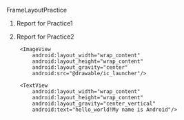 FrameLayoutPractice

1. Report for Practice1
<FrameLayout xmlns:android="http://schemas.android.com/apk/res/android"
    xmlns:tools="http://schemas.android.com/tools"
    android:id="@+id/FrameLayout1"
    android:layout_width="match_parent"
    android:layout_height="match_parent"
    tools:context=".MainActivity" >

   <ImageView
        android:layout_width="72dp"
        android:layout_height="72dp"
        android:background="@drawable/ic_launcher" />
    
    <ImageView
        android:layout_width="72dp"
        android:layout_height="72dp"
        android:layout_gravity="right"
        android:background="@drawable/ic_launcher" />
    
    <ImageView
        android:layout_width="72dp"
        android:layout_height="72dp"
        android:layout_gravity="center"
        android:background="@drawable/ic_launcher" />
    
    <ImageView
        android:layout_width="72dp"
        android:layout_height="72dp"
        android:layout_gravity="bottom"
        android:background="@drawable/ic_launcher" />
    
    <ImageView
        android:layout_width="72dp"
        android:layout_height="72dp"
        android:layout_gravity="right|bottom"
        android:background="@drawable/ic_launcher" />
</FrameLayout>

2. Report for Practice2
<LinearLayout xmlns:android="http://schemas.android.com/apk/res/android"
    xmlns:tools="http://schemas.android.com/tools"
    android:gravity="center_horizontal"
    android:layout_width="match_parent"
    android:layout_height="match_parent"
    android:orientation="vertical"
    android:padding="20dp"
    tools:context=".MainActivity">
    <FrameLayout
        android:layout_width="wrap_content"
        android:layout_height="wrap_content">
   
        <ImageView
            android:layout_width="wrap_content"
            android:layout_height="wrap_content"
            android:layout_gravity="center"
            android:src="@drawable/ic_launcher"/>

        <TextView
            android:layout_width="wrap_content"
            android:layout_height="wrap_content"
            android:layout_gravity="center_vertical"
            android:text="hello_world!My name is Android"/>
    </FrameLayout>
    <FrameLayout
        android:layout_width="60dp"
        android:layout_height="60dp">
        <ImageView
            android:layout_width="wrap_content"
            android:layout_height="wrap_content"
            android:src="@drawable/ic_launcher"/>
        <ImageView
            android:layout_width="wrap_content"
            android:layout_height="wrap_content"
            android:layout_gravity="top"
            android:layout_marginLeft="5dp"
            android:layout_marginTop="5dp"
            android:src="@drawable/ic_launcher"/>
        <ImageView
            android:layout_width="wrap_content"
            android:layout_height="wrap_content"
            android:layout_gravity="top"
            android:layout_marginLeft="10dp"
            android:layout_marginTop="10dp"
            android:src="@drawable/ic_launcher"/>
        <ImageView
            android:layout_width="wrap_content"
            android:layout_height="wrap_content"
            android:layout_gravity="top"
            android:layout_marginLeft="15dp"
            android:layout_marginTop="15dp"
            android:src="@drawable/ic_launcher"/>
        <ImageView
            android:layout_width="wrap_content"
            android:layout_height="wrap_content"
            android:layout_gravity="top"
            android:layout_marginLeft="20dp"
            android:layout_marginTop="20dp"
            android:src="@drawable/ic_launcher"/>
    </FrameLayout>

    <FrameLayout
        android:layout_width="match_parent"
        android:layout_height="100dp">
	    <FrameLayout
	        android:layout_width="match_parent"
	        android:layout_height="wrap_content"
	        android:background="@drawable/shape"
	        android:layout_gravity="left"
	        android:padding="20dp"
	        android:layout_marginLeft="20dp"
	        android:layout_marginTop="20dp">
	        <TextView 
	            android:layout_width="match_parent"
	            android:layout_height="match_parent"
	            android:text="hogehoge"/>
        </FrameLayout>
        <ImageView
            android:layout_width="wrap_content"
            android:layout_height="wrap_content"
            android:src="@drawable/ic_launcher"/>
    </FrameLayout>
</LinearLayout>
